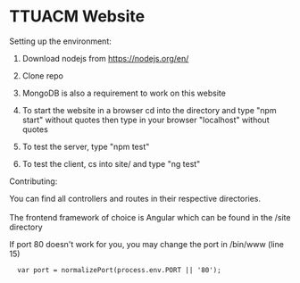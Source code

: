 # TTUACM Website

Setting up the environment:

  1)  Download nodejs from <https://nodejs.org/en/>

  2)  Clone repo

  3) MongoDB is also a requirement to work on this website

  3)  To start the website in a browser cd into the directory and type "npm start" without quotes then type in your browser "localhost" without quotes

  4)  To test the server, type "npm test"

  5)  To test the client, cs into site/ and type "ng test"

Contributing:

  You can find all controllers and routes in their respective directories.
  <br>
  <br>
  The frontend framework of choice is Angular which can be found in the /site directory

  If port 80 doesn't work for you, you may change the port in /bin/www (line 15)

      var port = normalizePort(process.env.PORT || '80');
